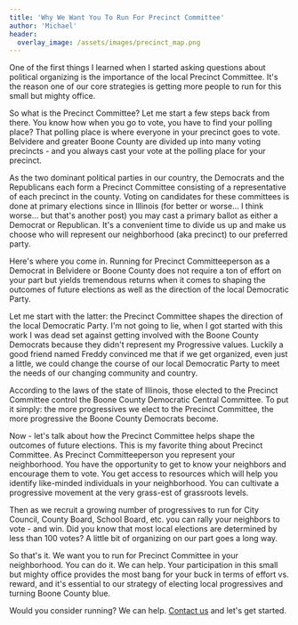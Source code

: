 ```yaml
---
title: 'Why We Want You To Run For Precinct Committee'
author: 'Michael'
header:
  overlay_image: /assets/images/precinct_map.png
---
```


One of the first things I learned when I started asking questions about political organizing is the importance of the local Precinct Committee. It's the reason one of our core strategies is getting more people to run for this small but mighty office.

So what is the Precinct Committee? Let me start a few steps back from there. You know how when you go to vote, you have to find your polling place? That polling place is where everyone in your precinct goes to vote. Belvidere and greater Boone County are divided up into many voting precincts - and you always cast your vote at the polling place for your precinct.

As the two dominant political parties in our country, the Democrats and the Republicans each form a Precinct Committee consisting of a representative of each precinct in the county. Voting on candidates for these committees is done at primary elections since in Illinois (for better or worse... I think worse... but that's another post) you may cast a primary ballot as either a Democrat or Republican. It's a convenient time to divide us up and make us choose who will represent our neighborhood (aka precinct) to our preferred party.

Here's where you come in. Running for Precinct Committeeperson as a Democrat in Belvidere or Boone County does not require a ton of effort on your part but yields tremendous returns when it comes to shaping the outcomes of future elections as well as the direction of the local Democratic Party.

Let me start with the latter: the Precinct Committee shapes the direction of the local Democratic Party. I'm not going to lie, when I got started with this work I was dead set against getting involved with the Boone County Democrats because they didn't represent my Progressive values. Luckily a good friend named Freddy convinced me that if we get organized, even just a little, we could change the course of our local Democratic Party to meet the needs of our changing community and country.

According to the laws of the state of Illinois, those elected to the Precinct Committee control the Boone County Democratic Central Committee. To put it simply: the more progressives we elect to the Precinct Committee, the more progressive the Boone County Democrats become.

Now - let's talk about how the Precinct Committee helps shape the outcomes of future elections. This is my favorite thing about Precinct Committee. As Precinct Committeeperson you represent your neighborhood. You have the opportunity to get to know your neighbors and encourage them to vote. You get access to resources which will help you identify like-minded individuals in your neighborhood. You can cultivate a progressive movement at the very grass-est of grassroots levels.

Then as we recruit a growing number of progressives to run for City Council, County Board, School Board, etc. you can rally your neighbors to vote - and win. Did you know that most local elections are determined by less than 100 votes? A little bit of organizing on our part goes a long way.

So that's it. We want you to run for Precinct Committee in your neighborhood. You can do it. We can help. Your participation in this small but mighty office provides the most bang for your buck in terms of effort vs. reward, and it's essential to our strategy of electing local progressives and turning Boone County blue.

Would you consider running? We can help. [Contact us](/otbb-web/pages/contact) and let's get started.
